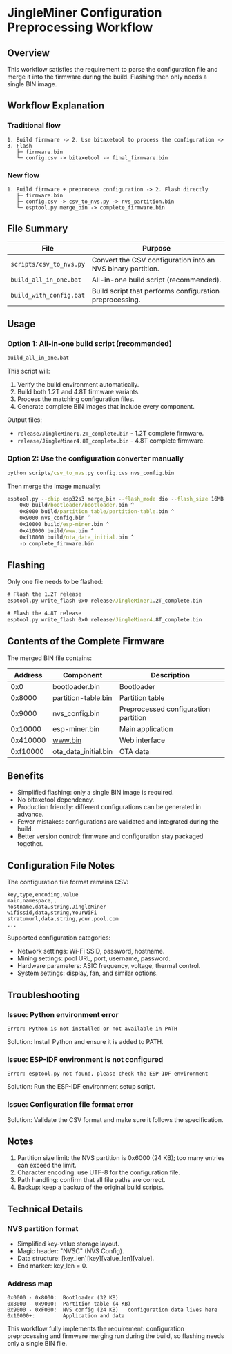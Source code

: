 # JingleMiner Configuration Preprocessing Workflow

## Overview

This workflow satisfies the requirement to parse the configuration file and merge it into the firmware during the build. Flashing then only needs a single BIN image.

## Workflow Explanation

### Traditional flow
```
1. Build firmware -> 2. Use bitaxetool to process the configuration -> 3. Flash
   ├─ firmware.bin
   └─ config.csv -> bitaxetool -> final_firmware.bin
```

### New flow
```
1. Build firmware + preprocess configuration -> 2. Flash directly
   ├─ firmware.bin
   ├─ config.csv -> csv_to_nvs.py -> nvs_partition.bin
   └─ esptool.py merge_bin -> complete_firmware.bin
```

## File Summary

| File | Purpose |
|------|---------|
| `scripts/csv_to_nvs.py` | Convert the CSV configuration into an NVS binary partition. |
| `build_all_in_one.bat` | All-in-one build script (recommended). |
| `build_with_config.bat` | Build script that performs configuration preprocessing. |

## Usage

### Option 1: All-in-one build script (recommended)

```cmd
build_all_in_one.bat
```

This script will:
1. Verify the build environment automatically.
2. Build both 1.2T and 4.8T firmware variants.
3. Process the matching configuration files.
4. Generate complete BIN images that include every component.

Output files:
- `release/JingleMiner1.2T_complete.bin` - 1.2T complete firmware.
- `release/JingleMiner4.8T_complete.bin` - 4.8T complete firmware.

### Option 2: Use the configuration converter manually

```cmd
python scripts/csv_to_nvs.py config.cvs nvs_config.bin
```

Then merge the image manually:

```cmd
esptool.py --chip esp32s3 merge_bin --flash_mode dio --flash_size 16MB --flash_freq 80m ^
    0x0 build/bootloader/bootloader.bin ^
    0x8000 build/partition_table/partition-table.bin ^
    0x9000 nvs_config.bin ^
    0x10000 build/esp-miner.bin ^
    0x410000 build/www.bin ^
    0xf10000 build/ota_data_initial.bin ^
    -o complete_firmware.bin
```

## Flashing

Only one file needs to be flashed:

```cmd
# Flash the 1.2T release
esptool.py write_flash 0x0 release/JingleMiner1.2T_complete.bin

# Flash the 4.8T release
esptool.py write_flash 0x0 release/JingleMiner4.8T_complete.bin
```

## Contents of the Complete Firmware

The merged BIN file contains:

| Address | Component | Description |
|---------|-----------|-------------|
| 0x0 | bootloader.bin | Bootloader |
| 0x8000 | partition-table.bin | Partition table |
| 0x9000 | nvs_config.bin | Preprocessed configuration partition |
| 0x10000 | esp-miner.bin | Main application |
| 0x410000 | www.bin | Web interface |
| 0xf10000 | ota_data_initial.bin | OTA data |

## Benefits

- Simplified flashing: only a single BIN image is required.
- No bitaxetool dependency.
- Production friendly: different configurations can be generated in advance.
- Fewer mistakes: configurations are validated and integrated during the build.
- Better version control: firmware and configuration stay packaged together.

## Configuration File Notes

The configuration file format remains CSV:

```csv
key,type,encoding,value
main,namespace,,
hostname,data,string,JingleMiner
wifissid,data,string,YourWiFi
stratumurl,data,string,your.pool.com
...
```

Supported configuration categories:
- Network settings: Wi-Fi SSID, password, hostname.
- Mining settings: pool URL, port, username, password.
- Hardware parameters: ASIC frequency, voltage, thermal control.
- System settings: display, fan, and similar options.

## Troubleshooting

### Issue: Python environment error
```
Error: Python is not installed or not available in PATH
```
Solution: Install Python and ensure it is added to PATH.

### Issue: ESP-IDF environment is not configured
```
Error: esptool.py not found, please check the ESP-IDF environment
```
Solution: Run the ESP-IDF environment setup script.

### Issue: Configuration file format error
Solution: Validate the CSV format and make sure it follows the specification.

## Notes

1. Partition size limit: the NVS partition is 0x6000 (24 KB); too many entries can exceed the limit.
2. Character encoding: use UTF-8 for the configuration file.
3. Path handling: confirm that all file paths are correct.
4. Backup: keep a backup of the original build scripts.

## Technical Details

### NVS partition format
- Simplified key-value storage layout.
- Magic header: "NVSC" (NVS Config).
- Data structure: [key_len][key][value_len][value].
- End marker: key_len = 0.

### Address map
```
0x0000 - 0x8000:  Bootloader (32 KB)
0x8000 - 0x9000:  Partition table (4 KB)
0x9000 - 0xF000:  NVS config (24 KB)   configuration data lives here
0x10000+:         Application and data
```

This workflow fully implements the requirement: configuration preprocessing and firmware merging run during the build, so flashing needs only a single BIN file.
